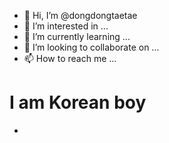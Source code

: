 - 👋 Hi, I’m @dongdongtaetae
- 👀 I’m interested in ...
- 🌱 I’m currently learning ...
- 💞️ I’m looking to collaborate on ...
- 📫 How to reach me ...

<!---
dongdongtaetae/dongdongtaetae is a ✨ special ✨ repository because its `README.md` (this file) appears on your GitHub profile.
You can click the Preview link to take a look at your changes.
--->
# I am Korean boy
- 
